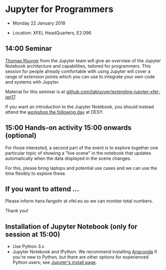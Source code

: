 # Jupyter for Programmers

* Monday 22 January 2018

* Location: XFEL HeadQuarters, E2.096

## 14:00 Seminar

[Thomas Kluyver](http://cmg.soton.ac.uk/people/tk2e15/) from the
Jupyter team will give an overview of the Jupyter Notebook
architecture and capabilities, tailored for programmers. This session for
people already comfortable with using Jupyter will cover a range of
extension points which you can use to integrate your own code and systems
with Jupyter.

Material for this seminar is at [github.com/takluyver/extending-jupyter-xfel-jan17](https://github.com/takluyver/extending-jupyter-xfel-jan17).

If you want an introduction to the Jupyter Notebook, you should instead attend the
[workshop the following day](https://github.com/European-XFEL/events/tree/master/2018-01-23)
at DESY.


## 15:00 Hands-on activity 15:00 onwards (optional)

For those interested, a second part of the event is to explore
together one particular topic of showing a "live scene" in the
notebook that updates automatically when the data displayed in the
scene changes.

For this, please bring laptops and potential use cases and we can use
the time flexibly to explore these.

## If you want to attend ...

Please inform hans.fangohr at xfel.eu so we can monitor total numbers.

Thank you!

## Installation of Jupyter Notebook (only for session at 15:00)

* Use Python 3.x
* Jupyter Notebook and IPython. We recommend installing
  [Anaconda](http://continuum.io/downloads) if you're new to Python, but
  there are other options for experienced Python users; see [Jupyter's install
  page](http://jupyter.org/install.html).

